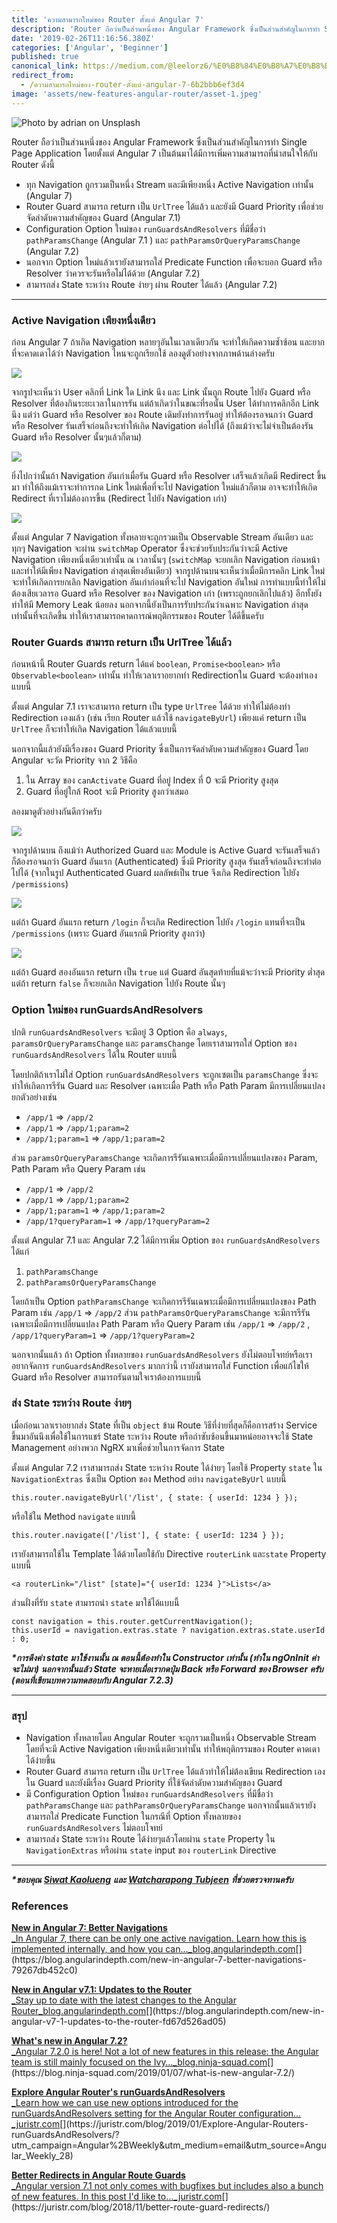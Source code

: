 ```yaml
---
title: 'ความสามารถใหม่ของ Router ตั้งแต่ Angular 7'
description: 'Router ถือว่าเป็นส่วนหนึ่งของ Angular Framework ซึ่งเป็นส่วนสำคัญในการทำ Single Page Application โดยตั้งแต่ Angular 7…'
date: '2019-02-26T11:16:56.380Z'
categories: ['Angular', 'Beginner']
published: true
canonical_link: https://medium.com/@leelorz6/%E0%B8%84%E0%B8%A7%E0%B8%B2%E0%B8%A1%E0%B8%AA%E0%B8%B2%E0%B8%A1%E0%B8%B2%E0%B8%A3%E0%B8%96%E0%B9%83%E0%B8%AB%E0%B8%A1%E0%B9%88%E0%B8%82%E0%B8%AD%E0%B8%87-router-%E0%B8%95%E0%B8%B1%E0%B9%89%E0%B8%87%E0%B9%81%E0%B8%95%E0%B9%88-angular-7-6b2bbb6ef3d4
redirect_from:
  - /ความสามารถใหม่ของ-router-ตั้งแต่-angular-7-6b2bbb6ef3d4
image: 'assets/new-features-angular-router/asset-1.jpeg'
---
```


![Photo by [adrian](https://unsplash.com/photos/LA6EufpEUv0?utm_source=unsplash&utm_medium=referral&utm_content=creditCopyText) on [Unsplash](https://unsplash.com/search/photos/route-train?utm_source=unsplash&utm_medium=referral&utm_content=creditCopyText)](assets/new-features-angular-router/asset-1.jpeg)

Router ถือว่าเป็นส่วนหนึ่งของ Angular Framework ซึ่งเป็นส่วนสำคัญในการทำ Single Page Application โดยตั้งแต่ Angular 7 เป็นต้นมาได้มีการเพิ่มความสามารถที่น่าสนใจให้กับ Router ดังนี้

- ทุก Navigation ถูกรวมเป็นหนึ่ง Stream และมีเพียงหนึ่ง Active Navigation เท่านั้น (Angular 7)
- Router Guard สามารถ return เป็น `UrlTree` ได้แล้ว และยังมี Guard Priority เพื่อช่วยจัดลำดับความสำคัญของ Guard (Angular 7.1)
- Configuration Option ใหม่ของ `runGuardsAndResolvers` ที่มีชื่อว่า `pathParamsChange` (Angular 7.1 ) และ `pathParamsOrQueryParamsChange` (Angular 7.2)
- นอกจาก Option ใหม่แล้วเรายังสามารถใส่ Predicate Function เพื่อจะบอก Guard หรือ Resolver ว่าควรจะรันหรือไม่ได้ด้วย (Angular 7.2)
- สามารถส่ง State ระหว่าง Route ง่ายๆ ผ่าน Router ได้แล้ว (Angular 7.2)

---

### Active Navigation เพียงหนึ่งเดียว

ก่อน Angular 7 ถ้าเกิด Navigation หลายๆอันในเวลาเดียวกัน จะทำให้เกิดความซ้ำซ้อน และยากที่จะคาดเดาได้ว่า Navigation ไหนจะถูกเรียกใช้ ลองดูตัวอย่างจากภาพด้านล่างครับ

![](assets/new-features-angular-router/asset-2.jpeg)

จากรูปจะเห็นว่า User คลิกที่ Link ใด Link นึง และ Link นั้นถูก Route ไปยัง Guard หรือ Resolver ที่ต้องกินระยะเวลาในการรัน แต่ถ้าเกิดว่าในขณะที่รอนั้น User ได้ทำการคลิกอีก Link นึง แต่ว่า Guard หรือ Resolver ของ Route เดิมยังทำการรันอยู่ ทำให้ต้องรอจนกว่า Guard หรือ Resolver รันเสร็จก่อนถึงจะทำให้เกิด Navigation ต่อไปได้ (ถึงแม้ว่าจะไม่จำเป็นต้องรัน Guard หรือ Resolver นั้นๆแล้วก็ตาม)

![](assets/new-features-angular-router/asset-3.png)

ยิ่งไปกว่านั้นถ้า Navigation อันเก่าเมื่อรัน Guard หรือ Resolver เสร็จแล้วเกิดมี Redirect ขึ้นมา ทำให้ถึงแม้เราจะทำการกด Link ใหม่เพื่อที่จะไป Navigation ใหม่แล้วก็ตาม อาจจะทำให้เกิด Redirect ที่เราไม่ต้องการขึ้น (Redirect ไปยัง Navigation เก่า)

![](assets/new-features-angular-router/asset-4.png)

ตั้งแต่ Angular 7 Navigation ทั้งหลายจะถูกรวมเป็น Observable Stream อันเดียว และทุกๆ Navigation จะผ่าน `switchMap` Operator ซึ่งจะช่วยรับประกันว่าจะมี Active Navigation เพียงหนึ่งเดียวเท่านั้น ณ เวลานั้นๆ (`switchMap` จะยกเลิก Navigation ก่อนหน้าและทำให้มีเพียง Navigation ล่าสุดเพียงอันเดียว) จากรูปด้านบนจะเห็นว่าเมื่อมีการคลิก Link ใหม่ จะทำให้เกิดการยกเลิก Navigation อันเก่าก่อนที่จะไป Navigation อันใหม่ การทำแบบนี้ทำให้ไม่ต้องเสียเวลารอ Guard หรือ Resolver ของ Navigation เก่า (เพราะถูกยกเลิกไปแล้ว) อีกทั้งยังทำให้มี Memory Leak น้อยลง นอกจากนี้ยังเป็นการรับประกันว่าเฉพาะ Navigation ล่าสุดเท่านั้นที่จะเกิดขึ้น ทำให้เราสามารถคาดการณ์พฤติกรรมของ Router ได้ดีขึ้นครับ

### Router Guards สามารถ return เป็น UrlTree ได้แล้ว

ก่อนหน้านี้ Router Guards return ได้แค่ `boolean`, `Promise<boolean>` หรือ `Observable<boolean>` เท่านั้น ทำให้เวลาเราอยากทำ Redirectionใน Guard จะต้องทำเองแบบนี้

ตั้งแต่ Angular 7.1 เราจะสามารถ return เป็น type `UrlTree` ได้ด้วย ทำให้ไม่ต้องทำ Redirection เองแล้ว (เช่น เรียก Router แล้วใช้ `navigateByUrl`) เพียงแค่ return เป็น `UrlTree` ก็จะทำให้เกิด Navigation ได้แล้วแบบนี้

นอกจากนี้แล้วยังมีเรื่องของ Guard Priority ซึ่งเป็นการจัดลำดับความสำคัญของ Guard โดย Angular จะวัด Priority จาก 2 วิธีคือ

1.  ใน Array ของ `canActivate` Guard ที่อยู่ Index ที่ 0 จะมี Priority สูงสุด
2.  Guard ที่อยู่ใกล้ Root จะมี Priority สูงกว่าเสมอ

ลองมาดูตัวอย่างกันดีกว่าครับ

![](assets/new-features-angular-router/asset-5.jpeg)

จากรูปด้านบน ถึงแม้ว่า Authorized Guard และ Module is Active Guard จะรันเสร็จแล้ว ก็ต้องรอจนกว่า Guard อันแรก (Authenticated) ซึ่งมี Priority สูงสุด รันเสร็จก่อนถึงจะทำต่อไปได้ (จากในรูป Authenticated Guard ผลลัพธ์เป็น true จึงเกิด Redirection ไปยัง `/permissions`)

![](assets/new-features-angular-router/asset-6.jpeg)

แต่ถ้า Guard อันแรก return `/login` ก็จะเกิด Redirection ไปยัง `/login` แทนที่จะเป็น `/permissions` (เพราะ Guard อันแรกมี Priority สูงกว่า)

![](assets/new-features-angular-router/asset-7.jpeg)

แต่ถ้า Guard สองอันแรก return เป็น `true` แต่ Guard อันสุดท้ายที่แม้จะว่าจะมี Priority ต่ำสุด แต่ถ้า return `false` ก็จะยกเลิก Navigation ไปยัง Route นั้นๆ

### Option ใหม่ของ runGuardsAndResolvers

ปกติ `runGuardsAndResolvers` จะมีอยู่ 3 Option คือ `always`, `paramsOrQueryParamsChange` และ `paramsChange` โดยเราสามารถใส่ Option ของ `runGuardsAndResolvers` ได้ใน Router แบบนี้

โดยปกติถ้าเราไม่ใส่ Option `runGuardsAndResolvers` จะถูกเซตเป็น `paramsChange` ซึ่งจะทำให้เกิดการรีรัน Guard และ Resolver เฉพาะเมื่อ Path หรือ Path Param มีการเปลี่ยนแปลงยกตัวอย่างเช่น

- `/app/1` => `/app/2`
- `/app/1` => `/app/1;param=2`
- `/app/1;param=1` => `/app/1;param=2`

ส่วน `paramsOrQueryParamsChange` จะเกิดการรีรันเฉพาะเมื่อมีการเปลี่ยนแปลงของ Param, Path Param หรือ Query Param เช่น

- `/app/1` => `/app/2`
- `/app/1` => `/app/1;param=2`
- `/app/1;param=1` => `/app/1;param=2`
- `/app/1?queryParam=1` => `/app/1?queryParam=2`

ตั้งแต่ Angular 7.1 และ Angular 7.2 ได้มีการเพิ่ม Option ของ `runGuardsAndResolvers` ได้แก่

1.  `pathParamsChange`
2.  `pathParamsOrQueryParamsChange`

โดยถ้าเป็น Option `pathParamsChange` จะเกิดการรีรันเฉพาะเมื่อมีการเปลี่ยนแปลงของ Path Param เช่น `/app/1` => `/app/2` ส่วน `pathParamsOrQueryParamsChange` จะมีการรีรันเฉพาะเมื่อมีการเปลี่ยนแปลง Path Param หรือ Query Param เช่น `/app/1` => `/app/2` , `/app/1?queryParam=1` => `/app/1?queryParam=2`

นอกจากนั้นแล้ว ถ้า Option ทั้งหลายของ `runGuardsAndResolvers` ยังไม่ตอบโจทย์หรือเราอยากจัดการ `runGuardsAndResolvers` มากกว่านี้ เรายังสามารถใส่ Function เพื่อแก้ไขให้ Guard หรือ Resolver สามารถรันตามใจเราต้องการแบบนี้

### ส่ง State ระหว่าง Route ง่ายๆ

เมื่อก่อนเวลาเราอยากส่ง State ที่เป็น `object` ข้าม Route วิธีที่ง่ายที่สุดก็คือการสร้าง Service ขึ้นมาอันนึงเพื่อใช้ในการแชร์ State ระหว่าง Route หรือถ่าซับซ้อนขึ้นมาหน่อยอาจจะใช้ State Management อย่างพวก NgRX มาเพื่อช่วยในการจัดการ State

ตั้งแต่ Angular 7.2 เราสามารถส่ง State ระหว่าง Route ได้ง่ายๆ โดยใช้ Property `state` ใน `NavigationExtras` ซึ่งเป็น Option ของ Method อย่าง `navigateByUrl` แบบนี้

```
this.router.navigateByUrl('/list', { state: { userId: 1234 } });
```

หรือใช้ใน Method `navigate` แบบนี้

```
this.router.navigate(['/list'], { state: { userId: 1234 } });
```

เรายังสามารถใช้ใน Template ได้ด้วยโดยใช้กับ Directive `routerLink` และ`state` Property แบบนี้

```
<a routerLink="/list" [state]="{ userId: 1234 }">Lists</a>
```

ส่วนฝั่งที่รับ `state` สามารถนำ `state` มาใช้ได้แบบนี้

```
const navigation = this.router.getCurrentNavigation();
this.userId = navigation.extras.state ? navigation.extras.state.userId : 0;
```

**_\*การดึงค่า state มาใช้งานนั้น ณ ตอนนี้ต้องทำใน Constructor เท่านั้น (ทำใน ngOnInit ค่าจะไม่มา) นอกจากนั้นแล้ว State จะหายเมื่อเรากดปุ่ม Back หรือ Forward ของ Browser ครับ (ตอนที่เขียนบทความทดสอบกับ Angular 7.2.3)_**

---

### สรุป

- Navigation ทั้งหลายโดย Angular Router จะถูกรวมเป็นหนึ่ง Observable Stream โดยที่จะมี Active Navigation เพียงหนึ่งเดียวเท่านั้น ทำให้พฤติกรรมของ Router คาดเดาได้ง่ายขึ้น
- Router Guard สามารถ return เป็น `UrlTree` ได้แล้วทำให้ไม่ต้องเขียน Redirection เองใน Guard และยังมีเรื่อง Guard Priority ที่ใช้จัดลำดับความสำคัญของ Guard
- มี Configuration Option ใหม่ของ `runGuardsAndResolvers` ที่มีชื่อว่า `pathParamsChange` และ `pathParamsOrQueryParamsChange` นอกจากนั้นแล้วเรายังสามารถใส่ Predicate Function ในกรณีที่ Option ทั้งหลายของ `runGuardsAndResolvers` ไม่ตอบโจทย์
- สามารถส่ง State ระหว่าง Route ได้ง่ายๆแล้วโดยผ่าน `state` Property ใน `NavigationExtras` หรือผ่าน `state` input ของ `routerLink` Directive

---

**_\*ขอบคุณ_** [**_Siwat Kaolueng_**](https://medium.com/u/6bc0d1386272) **_และ_** [**_Watcharapong Tubjeen_**](https://medium.com/u/a0fbab8e89b8) **_ที่ช่วยตรวจทานครับ_**

### References

[**New in Angular 7: Better Navigations**  
\_In Angular 7, there can be only one active navigation. Learn how this is implemented internally, and how you can…\_blog.angularindepth.com](https://blog.angularindepth.com/new-in-angular-7-better-navigations-79267db452c0 'https://blog.angularindepth.com/new-in-angular-7-better-navigations-79267db452c0')[](https://blog.angularindepth.com/new-in-angular-7-better-navigations-79267db452c0)

[**New in Angular v7.1: Updates to the Router**  
\_Stay up to date with the latest changes to the Angular Router_blog.angularindepth.com](https://blog.angularindepth.com/new-in-angular-v7-1-updates-to-the-router-fd67d526ad05 'https://blog.angularindepth.com/new-in-angular-v7-1-updates-to-the-router-fd67d526ad05')[](https://blog.angularindepth.com/new-in-angular-v7-1-updates-to-the-router-fd67d526ad05)

[**What's new in Angular 7.2?**  
\_Angular 7.2.0 is here! Not a lot of new features in this release: the Angular team is still mainly focused on the Ivy…\_blog.ninja-squad.com](https://blog.ninja-squad.com/2019/01/07/what-is-new-angular-7.2/ 'https://blog.ninja-squad.com/2019/01/07/what-is-new-angular-7.2/')[](https://blog.ninja-squad.com/2019/01/07/what-is-new-angular-7.2/)

[**Explore Angular Router's runGuardsAndResolvers**  
\_Learn how we can use new options introduced for the runGuardsAndResolvers setting for the Angular Router configuration…\_juristr.com](https://juristr.com/blog/2019/01/Explore-Angular-Routers-runGuardsAndResolvers/?utm_campaign=Angular%2BWeekly&utm_medium=email&utm_source=Angular_Weekly_28 'https://juristr.com/blog/2019/01/Explore-Angular-Routers-runGuardsAndResolvers/?utm_campaign=Angular%2BWeekly&utm_medium=email&utm_source=Angular_Weekly_28')[](https://juristr.com/blog/2019/01/Explore-Angular-Routers-runGuardsAndResolvers/?utm_campaign=Angular%2BWeekly&utm_medium=email&utm_source=Angular_Weekly_28)

[**Better Redirects in Angular Route Guards**  
\_Angular version 7.1 not only comes with bugfixes but includes also a bunch of new features. In this post I'd like to…\_juristr.com](https://juristr.com/blog/2018/11/better-route-guard-redirects/ 'https://juristr.com/blog/2018/11/better-route-guard-redirects/')[](https://juristr.com/blog/2018/11/better-route-guard-redirects/)
